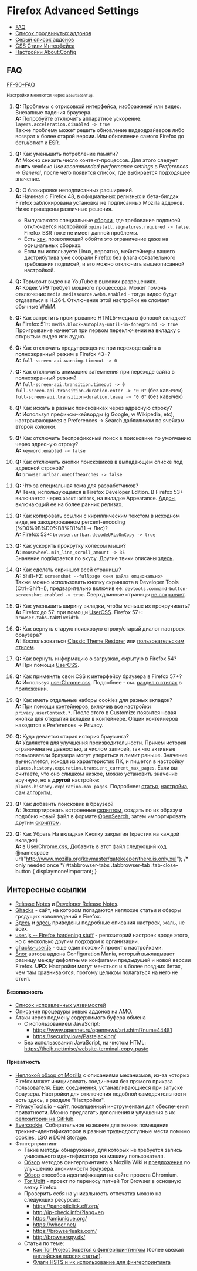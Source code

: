 # Firefox Advanced Settings
* [FAQ](header.md#user-content-faq)
* [Список продвинутых аддонов](addonlist.md)
* [Серый список аддонов](greylist.md)
* [CSS Стили Интерфейса](Styles.md)
* [Настройки About:Config](config.md)
## FAQ
[FF-90+FAQ](https://github.com/perdolka/FF) 

<sub>Настройки меняются через `about:config`.</sub>

1. **Q:** Проблемы с отрисовкой интерфейса, изображений или видео. Внезапные падения браузера.<br>
**A:** Попробуйте отключить аппаратное ускорение: `layers.acceleration.disabled -> true` <br>
Также проблему может решить обновление видеодрайверов либо возврат к более старой версии. Или обновление самого Firefox до беты/откат к ESR.

1. **Q:** Как уменьшить потребление памяти? <br>
**A:** Можно снизить число контент-процессов. Для этого следует **снять** чекбокс *Use recommended performance settings* в *Preferences -> General*, после чего появится список, где выбирается подходящее значение.

1. **Q:** О блокировке неподписанных расширений. <br>
**A:** Начиная с Firefox 48, в официальных релизных и бета-билдах Firefox заблокирована установка не подписанных Mozilla аддонов. Ниже приведены различные решения.
	* Выпускаются специальные [сборки](https://wiki.mozilla.org/Add-ons/Extension_Signing#Unbranded_Builds), где требование подписей отключается настройкой `xpinstall.signatures.required -> false`. Firefox ESR тоже не имеет данной проблемы.
	* Есть [хак](https://forum.mozilla-russia.org/viewtopic.php?id=70326), позволяющий обойти это ограничение даже на официальных сборках.
	* Если вы используете Linux, вероятно, мейнтейнеры вашего дистрибутива уже собрали Firefox без флага обязательного требования подписей, и его можно отключить вышеописанной настройкой.

1. **Q:** Тормозит видео на YouTube в высоких разрешениях. <br>
**A:** Кодек VP9 требует мощного процессора. Может помочь отключение `media.mediasource.webm.enabled` - тогда видео будут отдаваться в H.264. Отключение этой настройки не сломает обычные WebM.

1. **Q:** Как запретить проигрывание HTML5-медиа в фоновой вкладке? <br>
**A:** Firefox 51+: `media.block-autoplay-until-in-foreground -> true` <br>
Проигрывание начнется при первом переключении на вкладку с открытым видео или аудио.

1. **Q:** Как отключить предупреждение при переходе сайта в полноэкранный режим в Firefox 43+? <br>
**A:** `full-screen-api.warning.timeout -> 0`

1. **Q:** Как отключить анимацию затемнения при переходе сайта в полноэкранный режим? <br>
**A:** `full-screen-api.transition.timeout -> 0` <br>
`full-screen-api.transition-duration.enter -> "0 0"` (без кавычек) <br>
`full-screen-api.transition-duration.leave -> "0 0"` (без кавычек)

1. **Q:** Как искать в разных поисковиках через адресную строку? <br>
**A:** Используя префиксы-кейворды (g Google, w Wikipedia, etc), настраивающиеся в Preferences -> Search даблкликом по ячейкам второй колонки.

1. **Q:** Как отключить беспрефиксный поиск в поисковике по умолчанию через адресную строку? <br>
**A:** `keyword.enabled -> false`

1. **Q:** Как отключить кнопки поисковиков в выпадающем списке под адресной строкой? <br>
**A:** `browser.urlbar.oneOffSearches -> false`

1. **Q:** Что за специальная тема для разработчиков? <br>
**A:** Тема, использующаяся в Firefox Developer Edition. В Firefox 53+ включается через `about:addons`, на вкладке Appearance. [Аддон](https://addons.mozilla.org/en-US/firefox/addon/devedition-theme-enabler/), включающий ее на более ранних релизах.

1. **Q:** Как копировать ссылки c кириллическим текстом в исходном виде, не закодированном percent-encoding (%D0%9B%D0%B8%D1%81 -> Лис)? <br>
**A:** Firefox 53+: `browser.urlbar.decodeURLsOnCopy -> true`

1. **Q:** Как ускорить прокрутку колесом мыши? <br>
**A:** `mousewheel.min_line_scroll_amount -> 35` <br>
Значение подбирается по вкусу. Другие твики описаны [здесь](http://12bytes.org/articles/tech/firefox-scroll-tweak).

1. **Q:** Как сделать скриншот всей страницы? <br>
**A:** Shift-F2: `screenshot --fullpage <имя файла опционально>` <br>
Также можно использовать кнопку скриншота в Developer Tools (Ctrl+Shift+I), предварительно включив ее: `devtools.command-button-screenshot.enabled -> true`. Сверхдлинные страницы [не сохраняет](https://bugzilla.mozilla.org/show_bug.cgi?id=766661).

1. **Q:** Как уменьшить ширину вкладки, чтобы меньше их прокручивать? <br>
**A:** Firefox до 57: при помощи [UserCSS](https://www.ghacks.net/2011/02/02/change-firefoxs-minimum-maximum-tab-width/). Firefox 57+: `browser.tabs.tabMinWidth`

1. **Q:** Как вернуть старую поисковую строку/старый диалог настроек браузера? <br>
**A:** Воспользоваться [Classic Theme Restorer](https://addons.mozilla.org/en-US/firefox/addon/classicthemerestorer/) или [пользовательским стилем](https://userstyles.org/styles/122214/firefox-search-bar-show-engine-names-firefox-43).

1. **Q:** Как вернуть информацию о загрузках, скрытую в Firefox 54? <br>
**A:** При помощи [UserCSS](https://www.ghacks.net/2017/06/17/restore-download-information-in-firefox/).

1. **Q:** Как применять свои CSS к интерфейсу браузера в Firefox 57+? <br>
**A:** Используя [userChrome.css](http://kb.mozillazine.org/UserChrome.css). Подробнее - см. [раздел о стилях](addendum.md#user-content-Пользовательские-стили) в приложении.

1. **Q:** Как иметь отдельные наборы cookies для разных вкладок? <br>
**A:** При помощи [контейнеров](https://wiki.mozilla.org/Security/Contextual_Identity_Project/Containers), включив все настройки `privacy.userContext.*`. После этого в Customize появится новая кнопка для открытия вкладки в контейнере. Опции контейнеров находятся в Preferences -> Privacy.

1. **Q:** Куда девается старая история браузинга? <br>
**A:** Удаляется для улучшения производительности. Причем история ограничена не давностью, а числом записей, так что активные пользователи браузера могут упереться в лимит раньше. Значение вычисляется, исходя из характеристик ПК, и пишется в настройку `places.history.expiration.transient_current_max_pages`. Если вы считаете, что оно слишком низкое, можно установить значение вручную, но в **другой** настройке: `places.history.expiration.max_pages`. Подробнее: [статья](https://developer.mozilla.org/en-US/docs/Mozilla/Tech/Places/Places_Expiration), [настройка](https://hg.mozilla.org/releases/mozilla-release/file/3702966a64c80e17d01f613b0a464f92695524fc/toolkit/components/places/nsPlacesExpiration.js#l44), [сам алгоритм](https://hg.mozilla.org/releases/mozilla-release/file/3702966a64c80e17d01f613b0a464f92695524fc/toolkit/components/places/nsPlacesExpiration.js#l715).

1. **Q:** Как добавить поисковик в браузер? <br>
**A:** Экспортировать встроенные [скриптом](https://gist.github.com/nohamelin/6af8907ca2dd90a9c870629c396c9521), создать по их образу и подобию новый файл в формате [OpenSearch](https://developer.mozilla.org/en-US/docs/Web/OpenSearch), затем импортировать другим [скриптом](https://gist.github.com/nohamelin/8e2e1b50dc7d97044992ae981487c6ec).

1. **Q:** Как Убрать На вкладках Кнопку закрытия (крестик на каждой вкладке) <br>
**A:** в UserChrome.css, Добавить в этот файл следующий код <br>
@namespace url("http://www.mozilla.org/keymaster/gatekeeper/there.is.only.xul"); /* only needed once */
#tabbrowser-tabs .tabbrowser-tab .tab-close-button  {  display:none!important;  } 

## Интересные ссылки
* [Release Notes](https://www.mozilla.org/en-US/firefox/notes) и [Developer Release Notes](https://developer.mozilla.org/en-US/Firefox/Releases).
* [Ghacks](https://www.ghacks.net/category/firefox/) - сайт, на котором попадаются неплохие статьи и обзоры грядущих нововведений в Firefox.
* [Здесь](http://kb.mozillazine.org/About:config_entries) и [здесь](http://kb.mozillazine.org/Category:Preferences) приведены подробные описания настроек, жаль, не всех.
* [user.js -- Firefox hardening stuff](https://github.com/pyllyukko/user.js) - репозиторий настроек вроде этого, но с несколько другим подходом к организации.
* [ghacks-user.js](https://github.com/ghacksuserjs/ghacks-user.js) - еще один похожий проект с настройками.
* [Блог](https://cat-in-136.github.io/tags.html#tag_pref%20diff) автора аддона Configuration Mania, который выкладывает разницу между дефолтными конфигами предыдущей и новой версии Firefox. **UPD:** Настройки могут меняться и в более поздних бетах, чем там сравниваются, поэтому целиком полагаться на него не стоит.
#### Безопасность
* [Список исправленных уязвимостей](https://www.mozilla.org/en-US/security/known-vulnerabilities/firefox/)
* [Описание](https://developer.mozilla.org/en-US/Add-ons/AMO/Policy/Reviews) процедуры ревью аддонов на AMO.
* Атаки через подмену содержимого буфера обмена
  * С использованием JavaScript:
    * https://www.opennet.ru/opennews/art.shtml?num=44481
    * https://security.love/Pastejacking/
  * Без использования JavaScript, на чистом HTML: https://thejh.net/misc/website-terminal-copy-paste

#### Приватность
* [Неплохой обзор от Mozilla](https://support.mozilla.org/en-US/kb/how-stop-firefox-making-automatic-connections) с описаниями механизмов, из-за которых Firefox может инициировать соединения без прямого приказа пользователя. Еще: [соединения](http://kb.mozillazine.org/Connections_established_on_startup_-_Firefox), устанавливающиеся при запуске браузера. Настройки для отключения подобной самодеятельности есть здесь, в разделе "Настройки".
* [PrivacyTools.io](https://www.privacytools.io) - сайт, посвященный инструментам для обеспечения приватности. Можно предлагать дополнения и улучшения в их [репозитории на GitHub](https://github.com/privacytoolsIO/privacytools.io).
* [Evercookie](http://samy.pl/evercookie/). Собирательное название для техник помещения трекинг-идентификаторов в разные труднодоступные места помимо cookies, LSO и DOM Storage.
* Фингерпринтинг
  * Такие методы обнаружения, для которых не требуется запись уникального идентификатора на машину пользователя.
  * [Обзор](https://wiki.mozilla.org/Fingerprinting) методов фингерпринтинга в Mozilla Wiki и [предложения](https://wiki.mozilla.org/Security/Anonymous_Browsing) по улучшению анонимности браузера.
  * [Обзор](https://www.chromium.org/Home/chromium-security/client-identification-mechanisms) способов идентификации на сайте проекта Chromium.
  * [Tor Uplft](https://wiki.mozilla.org/Security/Tor_Uplift/Tracking) - проект по переносу патчей Tor Browser в основную ветку Firefox.
  * Проверить себя на уникальность отпечатка можно на следующих ресурсах:
    * https://panopticlick.eff.org/
    * http://ip-check.info/?lang=en
    * https://amiunique.org/
    * https://whoer.net/
    * https://browserleaks.com/
    * http://browserspy.dk/
  * Статьи по теме:
    * [Как Tor Project борется с фингерпринтингом](https://geektimes.ru/post/244484/) (более свежая [английская версия статьи](https://github.com/KOLANICH/Article-2015-Dull-captaincy-or-the-way-Tor-Project-fights-browser-fingerprinting)).
    * [Флаги HSTS и их использование для фингерпринтинга](https://geektimes.ru/post/244065/)
